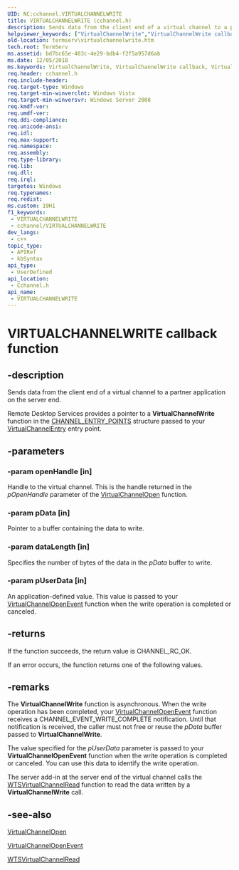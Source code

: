 ```yaml
---
UID: NC:cchannel.VIRTUALCHANNELWRITE
title: VIRTUALCHANNELWRITE (cchannel.h)
description: Sends data from the client end of a virtual channel to a partner application on the server end.helpviewer_keywords: ["VirtualChannelWrite","VirtualChannelWrite callback","VirtualChannelWrite callback function [Remote Desktop Services]","_win32_virtualchannelwrite","cchannel/VirtualChannelWrite","termserv.virtualchannelwrite"]
old-location: termserv\virtualchannelwrite.htm
tech.root: TermServ
ms.assetid: bd7bc65e-403c-4e29-bdb4-f2f5a957d6ab
ms.date: 12/05/2018
ms.keywords: VirtualChannelWrite, VirtualChannelWrite callback, VirtualChannelWrite callback function [Remote Desktop Services], _win32_virtualchannelwrite, cchannel/VirtualChannelWrite, termserv.virtualchannelwrite
req.header: cchannel.h
req.include-header: 
req.target-type: Windows
req.target-min-winverclnt: Windows Vista
req.target-min-winversvr: Windows Server 2008
req.kmdf-ver: 
req.umdf-ver: 
req.ddi-compliance: 
req.unicode-ansi: 
req.idl: 
req.max-support: 
req.namespace: 
req.assembly: 
req.type-library: 
req.lib: 
req.dll: 
req.irql: 
targetos: Windows
req.typenames: 
req.redist: 
ms.custom: 19H1
f1_keywords:
 - VIRTUALCHANNELWRITE
 - cchannel/VIRTUALCHANNELWRITE
dev_langs:
 - c++
topic_type:
 - APIRef
 - kbSyntax
api_type:
 - UserDefined
api_location:
 - Cchannel.h
api_name:
 - VIRTUALCHANNELWRITE
---
```


# VIRTUALCHANNELWRITE callback function


## -description

Sends data from the client end of a virtual channel to a partner application on the server end.

Remote Desktop Services provides a pointer to a 
<b>VirtualChannelWrite</b> function in the 
<a href="/windows/desktop/api/cchannel/ns-cchannel-channel_entry_points">CHANNEL_ENTRY_POINTS</a> structure passed to your 
<a href="/windows/desktop/api/cchannel/nc-cchannel-virtualchannelentry">VirtualChannelEntry</a> entry point.

## -parameters

### -param openHandle [in]

Handle to the virtual channel. This is the handle returned in the <i>pOpenHandle</i> parameter of the 
<a href="/windows/desktop/api/cchannel/nc-cchannel-virtualchannelopen">VirtualChannelOpen</a> function.

### -param pData [in]

Pointer to a buffer containing the data to write.

### -param dataLength [in]

Specifies the number of bytes of the data in the <i>pData</i> buffer to write.

### -param pUserData [in]

An application-defined value. This value is passed to your 
<a href="/windows/desktop/api/cchannel/nc-cchannel-channel_open_event_fn">VirtualChannelOpenEvent</a> function when the write operation is completed or canceled.

## -returns

If the function succeeds, the return value is CHANNEL_RC_OK.

If an error occurs, the function returns one of the following values.

## -remarks

The 
<b>VirtualChannelWrite</b> function is asynchronous. When the write operation has been completed, your 
<a href="/windows/desktop/api/cchannel/nc-cchannel-channel_open_event_fn">VirtualChannelOpenEvent</a> function receives a CHANNEL_EVENT_WRITE_COMPLETE notification. Until that notification is received, the caller must not free or reuse the <i>pData</i> buffer passed to 
<b>VirtualChannelWrite</b>.

The value specified for the <i>pUserData</i> parameter is passed to your 
<b>VirtualChannelOpenEvent</b> function when the write operation is completed or canceled. You can use this data to identify the write operation.

The server add-in at the server end of the virtual channel calls the 
<a href="/windows/desktop/api/wtsapi32/nf-wtsapi32-wtsvirtualchannelread">WTSVirtualChannelRead</a> function to read the data written by a 
<b>VirtualChannelWrite</b> call.

## -see-also

<a href="/windows/desktop/api/cchannel/nc-cchannel-virtualchannelopen">VirtualChannelOpen</a>



<a href="/windows/desktop/api/cchannel/nc-cchannel-channel_open_event_fn">VirtualChannelOpenEvent</a>



<a href="/windows/desktop/api/wtsapi32/nf-wtsapi32-wtsvirtualchannelread">WTSVirtualChannelRead</a>

